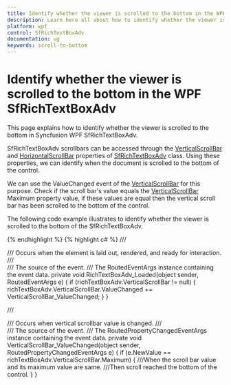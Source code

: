 ```yaml
---
title: Identify whether the viewer is scrolled to the bottom in the WPF SfRichTextBoxAdv | Syncfusion
description: Learn here all about how to identify whether the viewer is scrolled to the bottom in Syncfusion WPF SfRichTextBoxAdv and more.
platform: wpf
control: SfRichTextBoxAdv
documentation: ug
keywords: scroll-to-bottom
---
```


# Identify whether the viewer is scrolled to the bottom in the WPF SfRichTextBoxAdv

This page explains how to identify whether the viewer is scrolled to the bottom in Syncfusion WPF SfRichTextBoxAdv.

SfRichTextBoxAdv scrollbars can be accessed through the [VerticalScrollBar](https://help.syncfusion.com/cr/wpf/Syncfusion.Windows.Controls.RichTextBoxAdv.SfRichTextBoxAdv.html#Syncfusion_Windows_Controls_RichTextBoxAdv_SfRichTextBoxAdv_VerticalScrollBar) and [HorizontalScrollBar](https://help.syncfusion.com/cr/wpf/Syncfusion.Windows.Controls.RichTextBoxAdv.SfRichTextBoxAdv.html#Syncfusion_Windows_Controls_RichTextBoxAdv_SfRichTextBoxAdv_HorizontalScrollBar) properties of [SfRichTextBoxAdv](https://help.syncfusion.com/cr/wpf/Syncfusion.Windows.Controls.RichTextBoxAdv.SfRichTextBoxAdv.html) class. Using these properties, we can identify when the document is scrolled to the bottom of the control. 

We can use the ValueChanged event of the [VerticalScrollBar](https://help.syncfusion.com/cr/wpf/Syncfusion.Windows.Controls.RichTextBoxAdv.SfRichTextBoxAdv.html#Syncfusion_Windows_Controls_RichTextBoxAdv_SfRichTextBoxAdv_VerticalScrollBar) for this purpose. Check if the scroll bar's value equals the [VerticalScrollBar](https://help.syncfusion.com/cr/wpf/Syncfusion.Windows.Controls.RichTextBoxAdv.SfRichTextBoxAdv.html#Syncfusion_Windows_Controls_RichTextBoxAdv_SfRichTextBoxAdv_VerticalScrollBar) Maximum property value, if these values are equal then the vertical scroll bar has been scrolled to the bottom of the control.

The following code example illustrates to identify whether the viewer is scrolled to the bottom of the SfRichTextBoxAdv.

{% endhighlight %}
{% highlight c# %}
/// <summary>
///  Occurs when the element is laid out, rendered, and ready for interaction.
/// </summary>
/// <param name="sender">The source of the event.</param>
/// <param name="e">The RoutedEventArgs instance containing the event data.</param>
 private void RichTextBoxAdv_Loaded(object sender, RoutedEventArgs e)
 {
     if (richTextBoxAdv.VerticalScrollBar != null)
     {
         richTextBoxAdv.VerticalScrollBar.ValueChanged += VerticalScrollBar_ValueChanged;
     }
 }      

/// <summary>
/// Occurs when vertical scrollbar value is changed.
/// </summary>
/// <param name="sender">The source of the event.</param>
/// <param name="e">The RoutedPropertyChangedEventArgs instance containing the event data.</param>
 private void VerticalScrollBar_ValueChanged(object sender, RoutedPropertyChangedEventArgs<double> e)
 {
     if (e.NewValue == richTextBoxAdv.VerticalScrollBar.Maximum)
     {
             ///When the scroll bar value and its maximum value are same.
             ///Then scroll reached the bottom of the control.
     }
 }
		